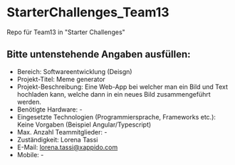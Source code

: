 # StarterChallenges_Team13
Repo für Team13 in "Starter Challenges"

## Bitte untenstehende Angaben ausfüllen:
- Bereich: Softwareentwicklung (Deisgn)
- Projekt-Titel: Meme generator
- Projekt-Beschreibung: Eine Web-App bei welcher man ein Bild und Text hochladen kann, welche dann in ein neues Bild zusammengeführt werden.
- Benötigte Hardware: -
- Eingesetzte Technologien (Programmiersprache, Frameworks etc.): Keine Vorgaben (Beispiel Angular/Typescript)
- Max. Anzahl Teammitglieder: -
- Zuständigkeit: Lorena Tassi
- E-Mail: lorena.tassi@xappido.com
- Mobile: -
